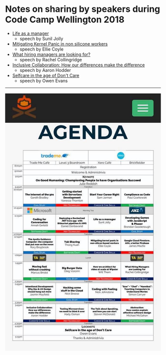 # Notes on sharing by speakers during Code Camp Wellington 2018
* [Life as a manager](./life_as_manager.md)
  * speech by Sunil Jolly
* [Mitigating Kernel Panic in non silicone workers](./speeches/mitigating_kernel_panic.md)
  * speech by Ellie Coyle
* [What hiring managers are looking for?](./speeches/what_hiring_managers_looking.md)
  * speech by Rachel Collingridge
* [Inclusive Collaboration: How our differences make the difference](./speeches/inclusive_collaboration.md)
  * speech by Aaron Hodder
* [Selfcare in the age of Don't Care](./speeches/how_to_selfcare.md)
  * speech by Owen Evans

-----

![Images of Agenda](./images/codecamp_wellington_2018.jpg)